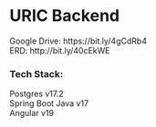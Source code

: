 # URIC Backend
<p>
  Google Drive: https://bit.ly/4gCdRb4 
  <br> 
  ERD: http://bit.ly/40cEkWE 
  <br>
  <h3> Tech Stack: </h3>
    Postgres v17.2 <br>
    Spring Boot Java v17 <br>
    Angular v19 <br>
</p>
